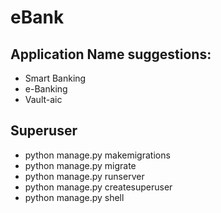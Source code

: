# eBank

Application Name suggestions:
-------------------------------------------
- Smart Banking
- e-Banking
- Vault-aic

Superuser
-------------------------------------------
- python manage.py makemigrations
- python manage.py migrate
- python manage.py runserver
- python manage.py createsuperuser
- python manage.py shell

